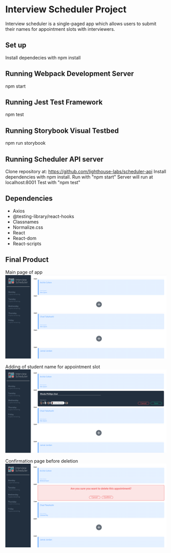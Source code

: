 # Interview Scheduler Project

Interview scheduler is a single-paged app which allows users to submit their names for appointment slots with interviewers.

## Set up

Install dependecies with npm install

## Running Webpack Development Server

npm start

## Running Jest Test Framework

npm test

## Running Storybook Visual Testbed

npm run storybook

## Running Scheduler API server

Clone repository at: https://github.com/lighthouse-labs/scheduler-api
Install dependencies with npm install.
Run with "npm start"
Server will run at localhost:8001
Test with "npm test"
## Dependencies

- Axios
- @testing-library/react-hooks
- Classnames
- Normalize.css
- React
- React-dom
- React-scripts

## Final Product
Main page of app
!["Main page of app"](https://github.com/rphillipsosei/scheduler/blob/master/docs/home.png)

Adding of student name for appointment slot
!["Adding of student name for appointment slot"](https://github.com/rphillipsosei/scheduler/blob/master/docs/schedule-appt.png)

Confirmation page before deletion
!["Confirmation page before deletion"](https://github.com/rphillipsosei/scheduler/blob/master/docs/delete-appt.png)


